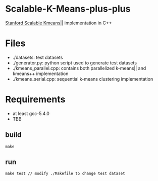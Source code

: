 # Scalable-K-Means-plus-plus

[Stanford Scalable Kmeans||](https://arxiv.org/abs/1203.6402) implementation in C++

# Files

-   ./datasets: test datasets
-   ./generator.py: python script used to generate test datasets
-   ./kmeans_parallel.cpp: contains both parallelized k-means|| and kmeans++ implementation
-   ./kmeans_serial.cpp: sequential k-means clustering implementation

# Requirements

-   at least gcc-5.4.0
-   TBB

## build

```
make
```

## run

```
make test // modify ./Makefile to change test dataset
```

